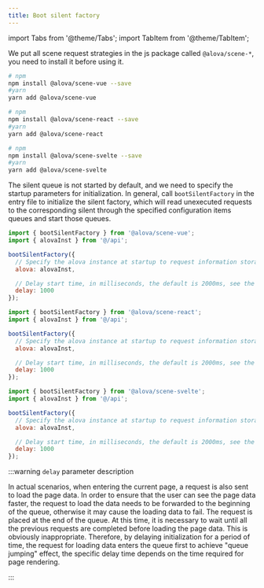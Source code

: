 ```yaml
---
title: Boot silent factory
---
```


import Tabs from '@theme/Tabs';
import TabItem from '@theme/TabItem';

We put all scene request strategies in the js package called `@alova/scene-*`, you need to install it before using it.

<Tabs groupId="framework">
<TabItem value="1" label="vue">

```bash
# npm
npm install @alova/scene-vue --save
#yarn
yarn add @alova/scene-vue

```

</TabItem>
<TabItem value="2" label="react">

```bash
# npm
npm install @alova/scene-react --save
#yarn
yarn add @alova/scene-react

```

</TabItem>

<TabItem value="3" label="svelte">

```bash
# npm
npm install @alova/scene-svelte --save
#yarn
yarn add @alova/scene-svelte

```

</TabItem>
</Tabs>

The silent queue is not started by default, and we need to specify the startup parameters for initialization. In general, call `bootSilentFactory` in the entry file to initialize the silent factory, which will read unexecuted requests to the corresponding silent through the specified configuration items queues and start those queues.

<Tabs groupId="framework">
<TabItem value="1" label="vue">

```javascript
import { bootSilentFactory } from '@alova/scene-vue';
import { alovaInst } from '@/api';

bootSilentFactory({
  // Specify the alova instance at startup to request information storage and request sending
  alova: alovaInst,

  // Delay start time, in milliseconds, the default is 2000ms, see the follow-up instructions for details
  delay: 1000
});
```

</TabItem>

<TabItem value="2" label="react">

```javascript
import { bootSilentFactory } from '@alova/scene-react';
import { alovaInst } from '@/api';

bootSilentFactory({
  // Specify the alova instance at startup to request information storage and request sending
  alova: alovaInst,

  // Delay start time, in milliseconds, the default is 2000ms, see the follow-up instructions for details
  delay: 1000
});
```

</TabItem>

<TabItem value="3" label="svelte">

```javascript
import { bootSilentFactory } from '@alova/scene-svelte';
import { alovaInst } from '@/api';

bootSilentFactory({
  // Specify the alova instance at startup to request information storage and request sending
  alova: alovaInst,

  // Delay start time, in milliseconds, the default is 2000ms, see the follow-up instructions for details
  delay: 1000
});
```

</TabItem>
</Tabs>

:::warning `delay` parameter description

In actual scenarios, when entering the current page, a request is also sent to load the page data. In order to ensure that the user can see the page data faster, the request to load the data needs to be forwarded to the beginning of the queue, otherwise it may cause the loading data to fail. The request is placed at the end of the queue. At this time, it is necessary to wait until all the previous requests are completed before loading the page data. This is obviously inappropriate. Therefore, by delaying initialization for a period of time, the request for loading data enters the queue first to achieve "queue jumping" effect, the specific delay time depends on the time required for page rendering.

:::

